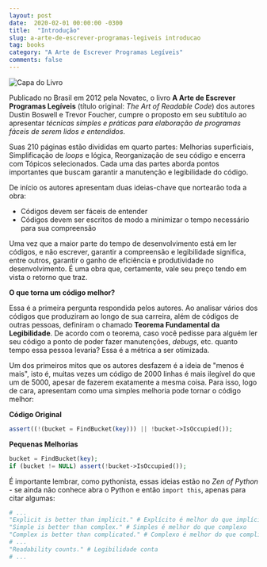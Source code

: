 ```yaml
---
layout: post
date:  2020-02-01 00:00:00 -0300
title:  "Introdução"
slug: a-arte-de-escrever-programas-legiveis introducao
tag: books
category: "A Arte de Escrever Programas Legíveis"
comments: false
---
```


![Capa do Livro](../assets/img/a-arte-de-escrever-programas-legíveis.jpg)

Publicado no Brasil em 2012 pela Novatec, o livro **A Arte de Escrever Programas Legíveis** (título original: *The Art of Readable Code*) dos autores Dustin Boswell e Trevor Foucher, cumpre o proposto em seu subtítulo ao apresentar *técnicas simples e práticas para elaboração de programas fáceis de serem lidos e entendidos*.

Suas 210 páginas estão divididas em quarto partes: Melhorias superficiais, Simplificação de *loops* e lógica, Reorganização de seu código e encerra com Tópicos selecionados. Cada uma das partes aborda pontos importantes que buscam garantir a manutenção e legibilidade do código.

De início os autores apresentam duas ideias-chave que nortearão toda a obra:

- Códigos devem ser fáceis de entender
- Códigos devem ser escritos de modo a minimizar o tempo necessário para sua compreensão

Uma vez que a maior parte do tempo de desenvolvimento está em ler códigos, e não escrever, garantir a compreensão e legibilidade significa, entre outros, garantir o ganho de eficiência e produtividade no desenvolvimento. É uma obra que, certamente, vale seu preço tendo em vista o retorno que traz.


**O que torna um código melhor?**

Essa é a primeira pergunta respondida pelos autores. Ao analisar vários dos códigos que produziram ao longo de sua carreira, além de códigos de outras pessoas, definiram o chamado **Teorema Fundamental da Legibilidade**. De acordo com o teorema, caso você pedisse para alguém ler seu código a ponto de poder fazer manutenções, *debugs*, etc. quanto tempo essa pessoa levaria? Essa é a métrica a ser otimizada.

Um dos primeiros mitos que os autores desfazem é a ideia de "menos é mais", isto é, muitas vezes um código de 2000 linhas é mais ilegível do que um de 5000, apesar de fazerem exatamente a mesma coisa. Para isso, logo de cara, apresentam como uma simples melhoria pode tornar o código melhor:

**Código Original**
```php
assert((!(bucket = FindBucket(key))) || !bucket->IsOccupied());
```

**Pequenas Melhorias**
```php
bucket = FindBucket(key);
if (bucket != NULL) assert(!bucket->IsOccupied());
```

É importante lembrar, como pythonista, essas ideias estão no *Zen of Python* - se ainda não conhece abra o Python e então `import this`, apenas para citar algumas:

```python
# ...
"Explicit is better than implicit." # Explícito é melhor do que implícito
"Simple is better than complex." # Simples é melhor do que complexo
"Complex is better than complicated." # Complexo é melhor do que complicado
# ...
"Readability counts." # Legibilidade conta
# ...
```

